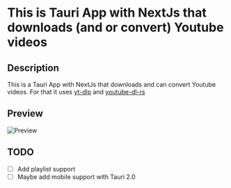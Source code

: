 # This is Tauri App with NextJs that downloads (and or convert) Youtube videos

## Description

This is a Tauri App with NextJs that downloads and can convert Youtube videos. For that it uses [yt-dlp](https://github.com/yt-dlp/yt-dlp) and [youtube-dl-rs](https://github.com/GyrosOfWar/youtube-dl-rs)

## Preview

![Preview](https://cdn.discordapp.com/attachments/626449728988774401/1077232713532186725/image.png)

## TODO

-   [ ] Add playlist support
-   [ ] Maybe add mobile support with Tauri 2.0
